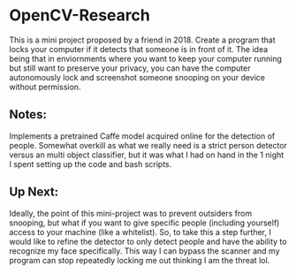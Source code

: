 # OpenCV-Research
This is a mini project proposed by a friend in 2018. Create a program that locks your computer if it detects that someone is in front of it.
The idea being that in enviornments where you want to keep your computer running but still want to preserve your privacy, you can have the computer autonomously lock and screenshot someone snooping on your device without permission. 

## Notes:
Implements a pretrained Caffe model acquired online for the detection of people. Somewhat overkill as what we really need is a strict person detector versus an multi object classifier, but it was what I had on hand in the 1 night I spent setting up the code and bash scripts.

## Up Next: 
Ideally, the point of this mini-project was to prevent outsiders from snooping, but what if you want to give specific people (including yourself) access to your machine (like a whitelist). So, to take this a step further, I would like to refine the detector to only detect people and have the ability to recognize my face specifically. This way I can bypass the scanner and my program  can stop repeatedly locking me out thinking I am the threat lol.

